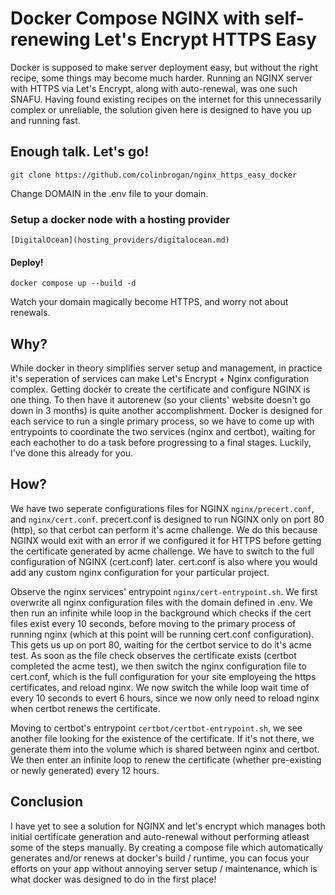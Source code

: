# Docker Compose NGINX with self-renewing Let's Encrypt HTTPS Easy
Docker is supposed to make server deployment easy, but without the right recipe, some things may become much harder. Running an NGINX server with HTTPS via Let's Encrypt, along with auto-renewal, was one such SNAFU. Having found existing recipes on the internet for this unnecessarily complex or unreliable, the solution given here is designed to have you up and running fast.

## Enough talk. Let's go!
```
git clone https://github.com/colinbrogan/nginx_https_easy_docker
```
Change DOMAIN in the .env file to your domain. 

### Setup a docker node with a hosting provider
    [DigitalOcean](hosting_providers/digitalocean.md)


#### Deploy!
```
docker compose up --build -d
```

Watch your domain magically become HTTPS, and worry not about renewals.


## Why?
While docker in theory simplifies server setup and management, in practice it's seperation of services can make Let's Encrypt + Nginx configuration complex. Getting docker to create the certificate and configure NGINX is one thing. To then have it autorenew (so your clients' website doesn't go down in 3 months) is quite another accomplishment. Docker is designed for each service to run a single primary process, so we have to come up with entrypoints to coordinate the two services (nginx and certbot), waiting for each eachother to do a task before progressing to a final stages. Luckily, I've done this already for you.

## How?
We have two seperate configurations files for NGINX `nginx/precert.conf`, and `nginx/cert.conf`. precert.conf is designed to run NGINX only on port 80 (http), so that cerbot can perform it's acme challenge. We do this because NGINX would exit with an error if we configured it for HTTPS before getting the certificate generated by acme challenge. We have to switch to the full configuration of NGINX (cert.conf) later. cert.conf is also where you would add any custom nginx configuration for your particular project.

Observe the nginx services' entrypoint `nginx/cert-entrypoint.sh`. We first overwrite all nginx configuration files with the domain defined in .env. We then run an infinite while loop in the background which checks if the cert files exist every 10 seconds, before moving to the primary process of running nginx (which at this point will be running cert.conf configuration). This gets us up on port 80, waiting for the certbot service to do it's acme test. As soon as the file check observes the certificate exists (certbot completed the acme test), we then switch the nginx configuration file to cert.conf, which is the full configuration for your site employeing the https certificates, and reload nginx. We now switch the while loop wait time of every 10 seconds to evert 6 hours, since we now only need to reload nginx when certbot renews the certificate.

Moving to certbot's entrypoint `certbot/certbot-entrypoint.sh`, we see another file looking for the existence of the certificate. If it's not there, we generate them into the volume which is shared between nginx and certbot. We then enter an infinite loop to renew the certificate (whether pre-existing or newly generated) every 12 hours.


## Conclusion
I have yet to see a solution for NGINX and let's encrypt which manages both initial certificate generation and auto-renewal without performing atleast some of the steps manually. By creating a compose file which automatically generates and/or renews at docker's build / runtime, you can focus your efforts on your app without annoying server setup / maintenance, which is what docker was designed to do in the first place!